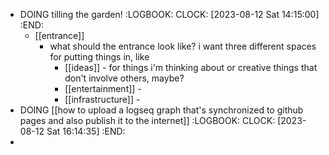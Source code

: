 - DOING tilling the garden!
  :LOGBOOK:
  CLOCK: [2023-08-12 Sat 14:15:00]
  :END:
	- [[entrance]]
		- what should the entrance look like? i want three different spaces for putting things in, like
			- [[ideas]] - for things i'm thinking about or creative things that don't involve others, maybe?
			- [[entertainment]] -
			- [[infrastructure]] -
- DOING [[how to upload a logseq graph that's synchronized to github pages and also publish it to the internet]]
  :LOGBOOK:
  CLOCK: [2023-08-12 Sat 16:14:35]
  :END:
-